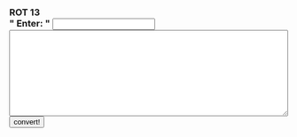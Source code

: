 <html>
  <head>
    <title>ROT 13</title>
  </head>
  <body>
    <h3>ROT 13</title>
    <form method="POST">
      " Enter: "
      <input type="text" name ="input">
      <br>
      <textarea name="body" rows="10" cols="60"></textarea>
      <br>
      <input type="submit" value="convert!">
    </form>
  </body>
</html>
